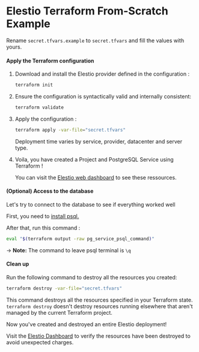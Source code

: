 # Elestio Terraform From-Scratch Example

Rename `secret.tfvars.example` to `secret.tfvars` and fill the values with yours.

#### Apply the Terraform configuration

1. Download and install the Elestio provider defined in the configuration :

   ```bash
   terraform init
   ```

2. Ensure the configuration is syntactically valid and internally consistent:

   ```bash
   terraform validate
   ```

3. Apply the configuration :

   ```bash
   terraform apply -var-file="secret.tfvars"
   ```

   Deployment time varies by service, provider, datacenter and server type.

4. Voila, you have created a Project and PostgreSQL Service using Terraform !

   You can visit the [Elestio web dashboard](https://dash.elest.io/) to see these ressources.

#### (Optional) Access to the database

Let's try to connect to the database to see if everything worked well

First, you need to [install psql. ](https://www.timescale.com/blog/how-to-install-psql-on-mac-ubuntu-debian-windows/)

After that, run this command :

```bash
eval "$(terraform output -raw pg_service_psql_command)"
```

-> **Note:** The command to leave psql terminal is `\q`

#### Clean up

Run the following command to destroy all the resources you created:

```bash
terraform destroy -var-file="secret.tfvars"
```

This command destroys all the resources specified in your Terraform state. `terraform destroy` doesn't destroy resources running elsewhere that aren't managed by the current Terraform project.

Now you've created and destroyed an entire Elestio deployment!

Visit the [Elestio Dashboard](https://dash.elest.io/) to verify the resources have been destroyed to avoid unexpected charges.
